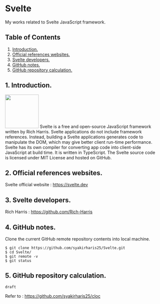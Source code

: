 # Svelte
My works related to Svelte JavaScript framework.

## Table of Contents
1. [Introduction.](#introduction)
2. [Official references websites.](#references)
3. [Svelte developers.](#developers)
4. [GitHub notes.](#github)
5. [GitHub repository calculation.](#calculation)

<a name="introduction"></a>
## 1. Introduction.
<img src="ecma-logo.jpg" height="110"> 
Svelte is a free and open-source JavaScript framework written by Rich Harris. Svelte applications do not include framework references. Instead, building a Svelte applications generates code to manipulate the DOM, which may give better client run-time performance. Svelte has its own compiler for converting app code into client-side JavaScript at build time. It is written in TypeScript. The Svelte source code is licensed under MIT License and hosted on GitHub.

<a name="references"></a>
## 2. Official references websites. 
Svelte official website : https://svelte.dev <br />

<a name="developers"></a>
## 3. Svelte developers.
Rich Harris : https://github.com/Rich-Harris
 
<a name="github"></a>
## 4. GitHub notes.
Clone the current GitHub remote repository contents into local machine.
```
$ git clone https://github.com/syakirharis25/Svelte.git
$ cd Svelte/
$ git remote -v
$ git status
```

<a name="calculation"></a>
## 5. GitHub repository calculation.
```
draft
```
Refer to : https://github.com/syakirharis25/cloc

